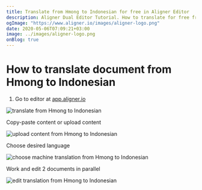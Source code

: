 ```yaml
---
title: Translate from Hmong to Indonesian for free in Aligner Editor
description: Aligner Dual Editor Tutorial. How to translate for free from Hmong to Indonesian. Aligner is multilingual document management platform. 
ogImage: "https://www.aligner.io/images/aligner-logo.png"
date: 2020-05-06T07:09:21+03:00
image: ../images/aligner-logo.png
onBlog: true
---
```


# How to translate document from Hmong to Indonesian

1. Go to editor at [app.aligner.io](https://app.aligner.io "Aligner App web page")

![translate from Hmong to Indonesian](../aligner-blank-editor.png "translate from Hmong to Indonesian")

Copy-paste content or upload content

![upload content from Hmong to Indonesian](../aligner-uploaded-document.png "upload content from Hmong to Indonesian")

Choose desired language

![choose machine translation from Hmong to Indonesian](../aligner-language-dropdown.png "choose machine translation from Hmong to Indonesian")

Work and edit 2 documents in parallel

![edit translation from Hmong to Indonesian](../aligner-double-sitded-editor.png "edit translation from Hmong to Indonesian")

